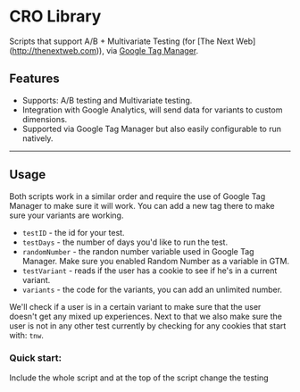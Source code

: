 # CRO Library
Scripts that support A/B + Multivariate Testing (for [The Next Web]
(http://thenextweb.com)), via [Google Tag Manager](http://tagmanager.google.com).

Features
--------
* Supports: A/B testing and Multivariate testing.
* Integration with Google Analytics, will send data for variants to custom dimensions.
* Supported via Google Tag Manager but also easily configurable to run natively.

<hr />

## Usage
Both scripts work in a similar order and require the use of Google Tag Manager
to make sure it will work. You can add a new tag there to make sure your
variants are working.

* `testID` - the id for your test.
* `testDays` - the number of days you'd like to run the test.
* `randomNumber` - the randon number variable used in Google Tag Manager. Make
sure you enabled Random Number as a variable in GTM.
* `testVariant` - reads if the user has a cookie to see if he's in a current variant.
* `variants` - the code for the variants, you can add an unlimited number.

We'll check if a user is in a certain variant to make sure that the user doesn't
get any mixed up experiences. Next to that we also make sure the user is not in
any other test currently by checking for any cookies that start with: `tnw`.

### Quick start:
Include the whole script and at the top of the script change the testing constants:

	// Constants
	const testID = '001',
		    testDays = 8,
		    randomNumber = {{Randon Number}},
		    testVariant = readCookie(testID),
		    variants = {
		      1: {
		        execute: function() {
		          //
		        }
		      },
		      2: {
		        execute: function() {
		          //
		        }
		      }
		    };

*Note:* You'll never have to add 0, it will take care of the original variant.

#### Google Analytics
To measure the variants + experiments in Google Analytics we send the data to
Google Analytics via custom dimensions. In both scripts we send the data via the
`sendDimension(variant)` function.
You'll have to create a custom report in Google Analytics to show you the
specific data for your variants.

Data in Google Analytics for different variants will show up like:

* `tnw-{testID}-{testVariant}` for A/B testing.
* `tnw-{testID}-{changeID}-{testVariant}` for multivariate testing (MVT).

*Note:* Currently it's using dimension 10, if you start using this you might
want to change this dimension and set it up in Google Analytics. Also we use the
 prepend: `tnw` but obviously you can change this to whatever you'd like.

#### Cookies
We set the cookies for the length of the test that is added in the variables at
the beginning of a test. The names and values of the cookies look like:

* Name: `tnw-{testID}`, with the value: `{testVariant}` for A/B testing.
* Name: `tnw-{testID}`, with the value: `{changeID}-{testVariant}` for
multivariate testing (MVT).

*Note:* We prepend the cookie name: `tnw` but obviously you can change this to
whatever you'd like.

Todo
=======
* Add more use cases on how to use this directly via Google Tag Manager.
* Check if Google Analytics is initialized.
* Make sure that you can run multiple A/B tests at the same time.

History
=======

#### August 18, 2015 (2015-08-18)
* Initial commit to add more information to the README.


# Want to contribute?
Contributions are welcome! There are just a few requested guidelines:

* Please create a feature branch for your changes and squash commits.
* Don't worry about updating the version, changelog, or minified version.
* Please respect the original syntax/formatting stuff.
* If proposing a new feature, it may be a good idea to create an issue first to discuss.

Maintainer history
------------------
  * [Martijn Scheijbeler](https://github.com/martijnsch/cro) (Current)
  * [Simon Vreeman](https://github.com/simonvreeman/a-b-testing-with-google-tag-manager) (Current)
